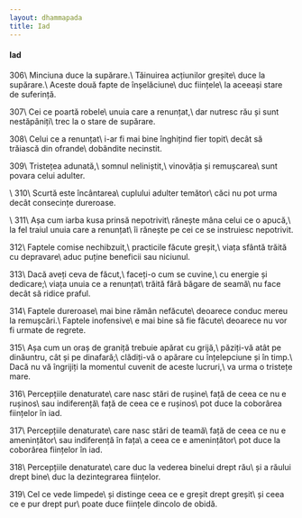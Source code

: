 ```yaml
---
layout: dhammapada
title: Iad
---
```

#### Iad

306\\
Minciuna duce la supărare.\\
Tăinuirea acțiunilor greșite\\
duce la supărare.\\
Aceste două fapte de înșelăciune\\
duc ființele\\
la aceeași stare de suferință.

307\\
Cei ce poartă robele\\
unuia care a renunțat,\\
dar nutresc rău și sunt nestăpâniți\\
trec la o stare de supărare.

308\\
Celui ce a renunțat\\
i-ar fi mai bine înghițind fier topit\\
decât să trăiască din ofrande\\
dobândite necinstit.

309\\
Tristețea adunată,\\
somnul neliniștit,\\
vinovăția și remușcarea\\
sunt povara celui adulter.

\\
310\\
Scurtă este încântarea\\
cuplului adulter temător\\
căci nu pot urma decât consecințe dureroase.

\\
311\\
Așa cum iarba kusa prinsă nepotrivit\\
rănește mâna celui ce o apucă,\\
la fel traiul unuia care a renunțat\\
îi rănește pe cei ce se instruiesc nepotrivit.

312\\
Faptele comise nechibzuit,\\
practicile făcute greșit,\\
viața sfântă trăită cu depravare\\
aduc puține beneficii sau niciunul.

313\\
Dacă aveți ceva de făcut,\\
faceți-o cum se cuvine,\\
cu energie și dedicare;\\
viața unuia ce a renunțat\\
trăită fără băgare de seamă\\
nu face decât să ridice praful.

314\\
Faptele dureroase\\
mai bine rămân nefăcute\\
deoarece conduc mereu la remușcări.\\
Faptele inofensive\\
e mai bine să fie făcute\\
deoarece nu vor fi urmate de regrete.

315\\
Așa cum un oraș de graniță trebuie apărat cu grijă,\\
păziți-vă atât pe dinăuntru, cât și pe dinafară;\\
clădiți-vă o apărare cu înțelepciune și în timp.\\
Dacă nu vă îngrijiți la momentul cuvenit de aceste lucruri,\\
va urma o tristețe mare.

316\\
Percepțiile denaturate\\
care nasc stări de rușine\\
față de ceea ce nu e rușinos\\
sau indiferență\\
față de ceea ce e rușinos\\
pot duce la coborârea ființelor în iad.

317\\
Percepțiile denaturate\\
care nasc stări de teamă\\
față de ceea ce nu e amenințător\\
sau indiferență în fața\\
a ceea ce e amenințător\\
pot duce la coborârea ființelor în iad.

318\\
Percepțiile denaturate\\
care duc la vederea binelui drept rău\\
și a răului drept bine\\
duc la dezintegrarea ființelor.

319\\
Cel ce vede limpede\\
și distinge ceea ce e greșit drept greșit\\
și ceea ce e pur drept pur\\
poate duce ființele dincolo de obidă.

